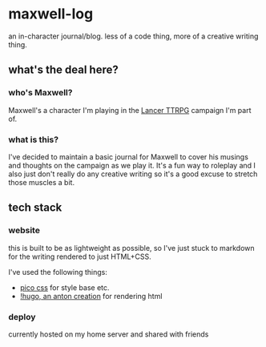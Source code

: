 # maxwell-log 
an in-character journal/blog. less of a code thing, more of a creative writing thing. 

## what's the deal here?
### who's Maxwell? 
Maxwell's a character I'm playing in the [Lancer TTRPG](https://massif-press.itch.io) campaign I'm part of.

### what is this? 
I've decided to maintain a basic journal for Maxwell to cover his musings and thoughts on the campaign as we play it. It's a fun way to roleplay and I also just don't really do any creative writing so it's a good excuse to stretch those muscles a bit. 

## tech stack 
### website
this is built to be as lightweight as possible, so I've just stuck to markdown for the writing rendered to just HTML+CSS.

I've used the following things:
- [pico css](https://picocss.com) for style base etc.
- [!hugo, an anton creation](https://github.com/antonbriganti/not-hugo) for rendering html

### deploy 
currently hosted on my home server and shared with friends
